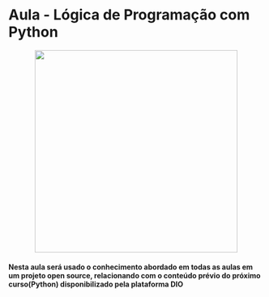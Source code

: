 # Aula - Lógica de Programação com Python 

<center><img src="https://cdn.jsdelivr.net/gh/devicons/devicon@latest/icons/python/python-original-wordmark.svg" width="400px" /> </center>

#### Nesta aula será usado o conhecimento abordado em todas as aulas em um projeto open source, relacionando com o conteúdo prévio do próximo curso(Python) disponibilizado pela plataforma DIO
